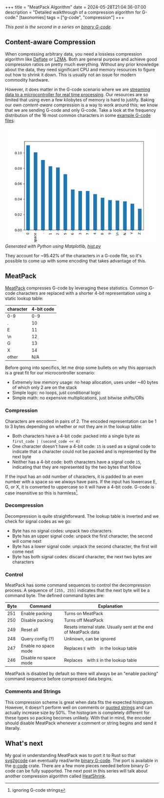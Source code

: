 +++
title = "MeatPack Algorithm"
date = 2024-05-28T21:04:36-07:00
description = "Detailed walkthrough of a compression algorithm for G-code."
[taxonomies]
tags = ["g-code", "compression"]
+++

_This post is the second in a series on [binary G-code](@/blog/binary_g_code/index.md)._

## Content-aware Compression

When compressing arbitrary data, you need a lossless compression algorithm like [Deflate](https://en.wikipedia.org/wiki/Deflate) or [LZMA](https://en.wikipedia.org/wiki/Lempel%E2%80%93Ziv%E2%80%93Markov_chain_algorithm). Both are general purpose and achieve good compression ratios on pretty much everything. Without any prior knowledge about the data, they need significant CPU and memory resources to figure out how to shrink it down. This is usually not an issue for modern commodity hardware.

However, it does matter in the G-code scenario where we are [streaming data to a microcontroller for real time processing](@/blog/binary_g_code/index.md#motivation). Our resources are so limited that using even a few kilobytes of memory is hard to justify. Baking our own _content-aware_ compression is a way to work around this; we know that we are sending G-code and only G-code. Take a look at the frequency distribution of the 16 most common characters in some [example G-code files](https://github.com/sameer/g-code/tree/v0.4.0/tests):

![Histogram of the 16 most common G-code characters showing that digits, whitespace, period, and some characters like G are very common](hist.png)
*Generated with Python using Matplotlib, [hist.py](hist.py)*

They account for ~95.42% of the characters in a G-code file, so it's possible to come up with some encoding that takes advantage of this.


## MeatPack

[MeatPack](https://github.com/scottmudge/OctoPrint-MeatPack) compresses G-code by leveraging these statistics. Common G-code characters are replaced with a shorter 4-bit representation using a static lookup table:

|character|4-bit code|
|---|---|
|0-9|0-9|
|.|10|
|E|11|
|\n|12|
|G|13|
|X|14|
|other|N/A|

Before going into specifics, let me drop some bullets on why this approach is a great fit for our microcontroller scenario:

- Extremely low memory usage: no heap allocation, uses under ~40 bytes of which only 2 are on the stack
- Simple logic: no loops, just conditional logic
- Simple math: no expensive multiplications, just bitwise shifts/ORs



### Compression

Characters are encoded in pairs of 2. The encoded representation can be 1 to 3 bytes depending on whether or not they are in the lookup table:

- Both characters have a 4-bit code: packed into a single byte as `first_code | (second_code << 4)`
- One character doesn't have a 4-bit code: `15` is used as a signal code to indicate that a character could not be packed and is represented by the next byte
- Neither has a 4-bit code: both characters have a signal code `15`, indicating that they are represented by the two bytes that follow

If the input has an odd number of characters, it is padded to an even number with a space so we always have pairs. If the input has lowercase E, G, or X, it is converted to uppercase so it will have a 4-bit code. G-code is case insensitive so this is harmless[^1].

[^1]: ignoring G-code strings


### Decompression

Decompression is quite straightforward. The lookup table is inverted and we check for signal codes as we go:

- Byte has no signal codes: unpack two characters
- Byte has an upper signal code: unpack the first character, the second will come next
- Byte has a lower signal code: unpack the second character, the first will come next
- Byte has both signal codes: discard character, the next two bytes are characters

### Control

MeatPack has some command sequences to control the decompression process. A sequence of `[255, 255]` indicates that the next byte will be a command byte. The defined command bytes are:

|Byte|Command|Explanation|
|---|---|---|
|251|Enable packing|Turns on MeatPack|
|250|Disable packing|Turns off MeatPack|
|249|Reset all|Resets internal state. Usually sent at the end of MeatPack data|
|248|Query config (?)|Unknown, can be ignored|
|247|Enable no space mode|Replaces `E` with ` ` in the lookup table|
|246|Disable no space mode|Replaces ` ` with `E` in the lookup table|

MeatPack is disabled by default so there will always be an "enable packing" command sequence before compressed data begins.


### Comments and Strings

This compression scheme is great when data fits the expected histogram. However, it doesn't perform well on comments or [quoted strings](https://www.reprap.org/wiki/G-code#Quoted_strings) and can actually increase size by 50%. The histogram is completely different for these types so packing becomes unlikely. With that in mind, the encoder should disable MeatPack whenever a comment or string begins and send it literally.

## What's next

My goal in understanding MeatPack was to port it to Rust so that [svg2gcode](https://github.com/sameer/svg2gcode) can eventually read/write [binary G-code](@/blog/binary_g_code/index.md). The port is available in the [g-code](https://docs.rs/g-code/latest/g_code/) crate. There are a few more pieces needed before binary G-code can be fully supported. The next post in this series will talk about another compression algorithm called [HeatShrink](@/blog/heat_shrink_algorithm/index.md).
